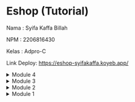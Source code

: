 # Eshop (Tutorial)

Nama    : Syifa Kaffa Billah

NPM     : 2206816430

Kelas   : Adpro-C

Link Deploy: https://eshop-syifakaffa.koyeb.app/

<details>
<summary>Module 4</summary>

## Reflection - Module 4

1) **Reflect based on Percival (2017) proposed self-reflective questions (in “Principles and Best Practice of Testing” submodule, chapter “Evaluating Your Testing Objectives”), whether this TDD flow is useful enough for you or not.
   If not, explain things that you need to do next time you make more tests.**

   Menurut saya, penggunaan menggunakan pendekatan TDD cukup berguna bagi saya karena pendekatan TDD ini melakukan pengujian terlebih dahulu sebelum menulis kode yang akan diuji.
   Saya cukup merasakan perbedaannya dibandingkan sebelumnya, dimana waktu yang saya gunakan untuk men debug tidak selama yang sebelumnya, walaupun memang di awal cukup sulit saat membuat test.


2) **You have created unit tests in Tutorial. Now reflect whether your tests have successfully followed F.I.R.S.T. principle or not.
   If not, explain things that you need to do the next time you create more tests.**

   Ya, saya rasa kode yang saya buat telah mengikuti F.I.R.S.T Principle.

</details>

<details>
<summary>Module 3</summary>

## Reflection - Module 3

1) **Explain what principles you apply to your project!**

    - **Single Reponsibility Principle (SRP)**: 
      Ya, saya menerapkan SRP dalam kode saya, dimana saya memisahkan tanggung jawab mengenerate Id dan create product ke dalam dua method yang berbeda. 
      Selain itu, saya juga memisahkan tanggung jawab pada method update car dimana melakukan pencarian mobil dengan ID tertentu dan melakukan pengeditan atribut mobil ditempatkan di dua method yang berbeda, 
      sehingga keduanya memiliki satu fokus saja yang harus dikerjakan.

    - **Open-Closes Principle**: 
      Ya, saya telah menerapkan OCP dalam kode saya. Saya membuat agar ID dari sebuah product dan Car (pada method create) bisa open untuk extend dengan cara lain tanpa harus memodifikasi kode yang sebelumnya.

    - **Liskov Substitution Principle**:
      Ya, saya telah menerapkan LSP dengan membuat CarController tidak meng-extend ProductController dan menjadi class yang berdiri sendiri.
      Kita tahu bahwa LSP menyatakan bahwa objek dari suatu kelas harus bisa diganti dengan instance dari subkelasnya tanpa mengubah fungsionalitas program.
      Jika saya tetap memaksa CarController mengextend ProductController, maka bisa saja CarController akan memiliki behavior yang tidak sesuai dengan entitas Car.
      Dengan membatalkan CarController mengextend ProductController, saya dapat memastikan bahwa setiap kontroler fokus pada tanggung jawabnya sendiri tanpa tercampur-aduk dengan logika yang tidak relevan.

    - **Interface Segregation**:
      Ya, saya rasa saya sudah menerapkan ISP dalam program saya. Semua Interface yang ada pada program saya hanya memiliki fungsi-funsgi (method) yang terkait dengan fokus mereka, seperti misalnya interface ProductService hanya memiliki fungs-fungsi yang terkait dnegan layanan product seperti edit, create, delete.
   
    - **Dependency Inversion**:
      Ya, saya sudah merafactoring agar program menerapkan DIP. Pada program saya, saya membuat ProductRepositoryInterface dan CarRepositoryInterface untuk membuat abstraksi dari operasi-operasi yang diperlukan oleh product dan car. Dengan kata lain, memungkinkan saya untuk memisahkan kelas-kelas tingkat tinggi dari detail implementasi repositori yang mana sudah memenuhi DIP.
  

2) **Explain the advantages of applying SOLID principles to your project with examples.**

   Dengan menerapkan SOLID principle, program yang saya buat menjadi lebih fleksibel dan mudah untuk di modifikasi oleh pengembang lain. Ketika aturan perubahan terjadi, desain yang menerapkan SOLID lebih mampu menyesuaikan diri tanpa mempengaruhi bagian lain dari sistem.
   Karena saya memfaktorkan ulang agar repository menggunakan interface, pengembang lain dapat menambahkan implementasi repositori baru tanpa khawatir memengaruhi sistem yang sudah dibuat sebelumnya.


3) **Explain the disadvantages of not applying SOLID principles to your project with examples.**

   Jika kita tidak menerapkan SOLID principle, saya rasa akan sulit untuk mengembangkan program ke tingkat yang lebih kompleks karena sistem yang tidak mengikuti SOLID cenderung kurang fleksibel dalam mengakomodasi perubahan.
   Selain itu, kurangnya pemisahan tanggung jawab dan pengkodean yang tidak jelas dapat menyebabkan perilaku yang tidak terduga dan menyebabkan kesalahan yang sulit diidentifikasi dan diperbaiki. 
   Misalnya, pengembang lain ingin agar ID yang diterapkan pada Product bisa menggunakan opsi selain UUID. Namun, karena sebelumnya saya selalu mengeset ID menggunakan UUID saat create product, maka bisa saja akan menyulitkan pengembang lain untuk mengextendnya.

</details>

<details>
    <summary>Module 2</summary>

## Reflection - Module 2
Code Coverage: 100%

>List the code quality issue(s) that you fixed during the exercise and explain your strategy on fixing them.

Salah satu _code quality issue_ yang saya hadapi adalah tidak konsistenya penamaan method class Product. Ketidak konsistenan tersebut membuat unit test yang saya gunakan tidak terpanggil, sebab saya salah memanggil nama method.
Strategi yang saya gunakan untuk memperbaiki isu tersebut adalah mengganti penamaan method-method agar menjadi lebih konsisten, seperti jika berkaitan dengan Product maka saya akan menambahkan kata "product" di nama methodnya.

>Look at your CI/CD workflows (GitHub)/pipelines (GitLab). Do you think the current implementation has met the definition of Continuous Integration and Continuous Deployment? Explain the reasons (minimum 3 sentences)!

Ya, saya rasa CI/CD workflows yang saya implementasikan saat ini sudah sesuai dengan definisi dari CI/CD. Untuk penerapan Continuous Integration (CI), saya telah mengintegrasikan berbagai alat pengujian seperti JUnit, OSSF Scorecard, dan SonarCloud. Tools-tools tersebut dibuat untuk mengawasi kode yang diperbarui, menjamin integrasinya yang lancar, dan memvalidasi fungsionalitasnya.
Untuk Continuous Deployment (CD), saya telah mengkonfigurasi proses *deployment* otomatis ke Koyeb menggunakan Dockerfile. Ini memungkinkan _deployment_ aplikasi yang cepat dan efisien setelah proses CI selesai.

</details>

<details>
<summary>Module 1</summary>

## Reflection 1 - Module 1

Saya rasa, kode yang saya buat sudah cukup baik dalam menerapkan Clean dan Secure Code. Saya telah mengimplementasikan penamaan variabel dan method yang deskriptif sesuai dengan fungsinya, sehingga penamaan tersebut lebih bermakna. Selain itu, saya juga menambahkan beberapa comments pada kode-kode yang dirasa memang membutuhkannya. Terkait secure coding, saya masih merasa belum sepenuhnya secure. Namun, beberapa secure coding yang sudah saya terapkan, yaitu pembuatan Id Product menggunaan UUID agar orang lain tidak mudah untuk menebaknya. Terkait masalah yang dihadapi, saya sempat mendapati beberapa error pada saat run, salah satunya yaitu saat melakukan redirect ke page lain yang membutuhkan Id Product. Pada saat error, website menampilkan page yang berisi banyak ringkasan error. Hal tersebut tentu bisa ditingkatkan dengan membuat scenario page yang dituju jika terdapat error, sehingga program yang dimiliki bisa lebih clean dan nyaman digunakan.

## Reflection 2 - Module 1
Setelah membuat unit-test, saya merasa bahwa sebagai seorang developer sangat penting untuk melakukan pengujian terlebih dahulu, sebab bisa saja code yang kita anggap benar ternyata masih akan menimbulkan error. Seperti yang terjadi pada saya, yaitu pada method create product yang ternyata id bisa saja ter set dua kali yang mengakibatkan error. Saya juga merasa bahwa kemampuan saya dalam membuat unit-test masih sangat minim, terutama pada saat membuat funtional-test. Sehingga saya harus lebih meningkatkan pemahaman terhadap unit-test.

Terkait jumlah unit test yang harus dibuat dalam sebuah class, saya rasa kita harus menyesuaikan jumlahnya dengan beberapa pertimbangan, seperti kekompleksitasan sebuah class atau berdasarkan  jumlah method yang ada.  Namun satu hal yang pasti, usahakan untuk minimal memiliki 1 unit-test pada sebuah program.

Untuk memastikan unit-test yang kita buat sudah cukup baik, kita bisa mencoba beberapa unit-test dengan test case yang bisa saja outlier. Lalu, saya rasa jika code kita memiliki 100% code coverage, itu tidak berarti kode kita tidak akan mengalami bug/error.
</details>